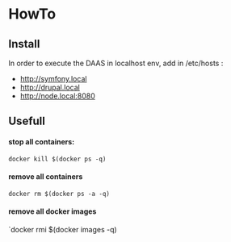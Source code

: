 # HowTo

## Install

In order to execute the DAAS in localhost env, add in /etc/hosts :
- http://symfony.local
- http://drupal.local
- http://node.local:8080

## Usefull
 
#### stop all containers:
`docker kill $(docker ps -q)`
#### remove all containers
`docker rm $(docker ps -a -q)`
#### remove all docker images
`docker rmi $(docker images -q)
